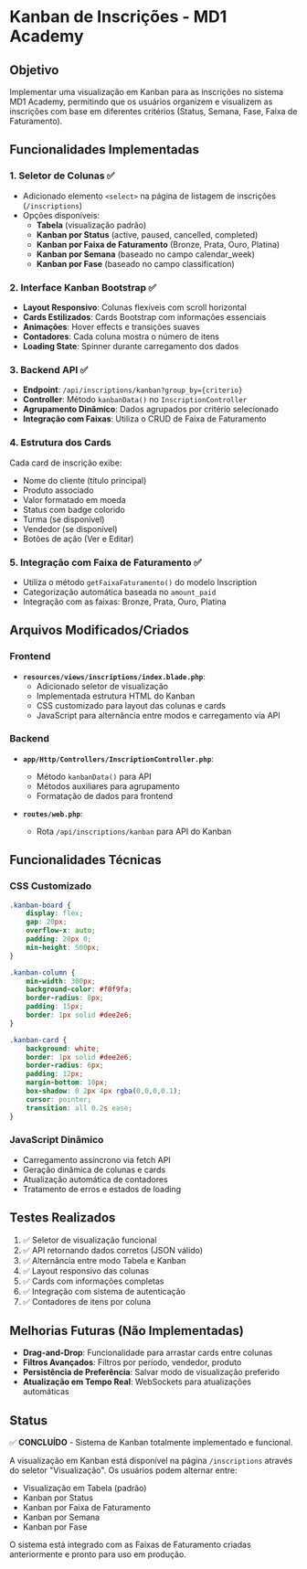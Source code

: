 # Kanban de Inscrições - MD1 Academy

## Objetivo
Implementar uma visualização em Kanban para as inscrições no sistema MD1 Academy, permitindo que os usuários organizem e visualizem as inscrições com base em diferentes critérios (Status, Semana, Fase, Faixa de Faturamento).

## Funcionalidades Implementadas

### 1. Seletor de Colunas ✅
- Adicionado elemento `<select>` na página de listagem de inscrições (`/inscriptions`)
- Opções disponíveis:
  - **Tabela** (visualização padrão)
  - **Kanban por Status** (active, paused, cancelled, completed)
  - **Kanban por Faixa de Faturamento** (Bronze, Prata, Ouro, Platina)
  - **Kanban por Semana** (baseado no campo calendar_week)
  - **Kanban por Fase** (baseado no campo classification)

### 2. Interface Kanban Bootstrap ✅
- **Layout Responsivo**: Colunas flexíveis com scroll horizontal
- **Cards Estilizados**: Cards Bootstrap com informações essenciais
- **Animações**: Hover effects e transições suaves
- **Contadores**: Cada coluna mostra o número de itens
- **Loading State**: Spinner durante carregamento dos dados

### 3. Backend API ✅
- **Endpoint**: `/api/inscriptions/kanban?group_by={criterio}`
- **Controller**: Método `kanbanData()` no `InscriptionController`
- **Agrupamento Dinâmico**: Dados agrupados por critério selecionado
- **Integração com Faixas**: Utiliza o CRUD de Faixa de Faturamento

### 4. Estrutura dos Cards
Cada card de inscrição exibe:
- Nome do cliente (título principal)
- Produto associado
- Valor formatado em moeda
- Status com badge colorido
- Turma (se disponível)
- Vendedor (se disponível)
- Botões de ação (Ver e Editar)

### 5. Integração com Faixa de Faturamento ✅
- Utiliza o método `getFaixaFaturamento()` do modelo Inscription
- Categorização automática baseada no `amount_paid`
- Integração com as faixas: Bronze, Prata, Ouro, Platina

## Arquivos Modificados/Criados

### Frontend
- **`resources/views/inscriptions/index.blade.php`**:
  - Adicionado seletor de visualização
  - Implementada estrutura HTML do Kanban
  - CSS customizado para layout das colunas e cards
  - JavaScript para alternância entre modos e carregamento via API

### Backend
- **`app/Http/Controllers/InscriptionController.php`**:
  - Método `kanbanData()` para API
  - Métodos auxiliares para agrupamento
  - Formatação de dados para frontend

- **`routes/web.php`**:
  - Rota `/api/inscriptions/kanban` para API do Kanban

## Funcionalidades Técnicas

### CSS Customizado
```css
.kanban-board {
    display: flex;
    gap: 20px;
    overflow-x: auto;
    padding: 20px 0;
    min-height: 500px;
}

.kanban-column {
    min-width: 300px;
    background-color: #f8f9fa;
    border-radius: 8px;
    padding: 15px;
    border: 1px solid #dee2e6;
}

.kanban-card {
    background: white;
    border: 1px solid #dee2e6;
    border-radius: 6px;
    padding: 12px;
    margin-bottom: 10px;
    box-shadow: 0 2px 4px rgba(0,0,0,0.1);
    cursor: pointer;
    transition: all 0.2s ease;
}
```

### JavaScript Dinâmico
- Carregamento assíncrono via fetch API
- Geração dinâmica de colunas e cards
- Atualização automática de contadores
- Tratamento de erros e estados de loading

## Testes Realizados
1. ✅ Seletor de visualização funcional
2. ✅ API retornando dados corretos (JSON válido)
3. ✅ Alternância entre modo Tabela e Kanban
4. ✅ Layout responsivo das colunas
5. ✅ Cards com informações completas
6. ✅ Integração com sistema de autenticação
7. ✅ Contadores de itens por coluna

## Melhorias Futuras (Não Implementadas)
- **Drag-and-Drop**: Funcionalidade para arrastar cards entre colunas
- **Filtros Avançados**: Filtros por período, vendedor, produto
- **Persistência de Preferência**: Salvar modo de visualização preferido
- **Atualização em Tempo Real**: WebSockets para atualizações automáticas

## Status
✅ **CONCLUÍDO** - Sistema de Kanban totalmente implementado e funcional.

A visualização em Kanban está disponível na página `/inscriptions` através do seletor "Visualização". Os usuários podem alternar entre:
- Visualização em Tabela (padrão)
- Kanban por Status
- Kanban por Faixa de Faturamento  
- Kanban por Semana
- Kanban por Fase

O sistema está integrado com as Faixas de Faturamento criadas anteriormente e pronto para uso em produção.

